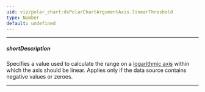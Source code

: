 ```yaml
---
uid: viz/polar_chart:dxPolarChartArgumentAxis.linearThreshold
type: Number
default: undefined
---
```

---
##### shortDescription
Specifies a value used to calculate the range on a [logarithmic axis](/api-reference/10%20UI%20Components/dxPolarChart/1%20Configuration/argumentAxis/type.md '{basewidgetpath}/Configuration/argumentAxis/#type') within which the axis should be linear. Applies only if the data source contains negative values or zeroes.

---
